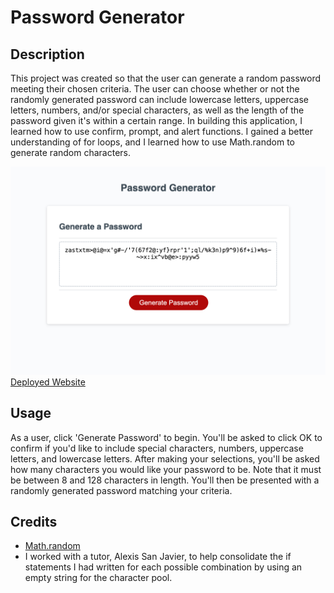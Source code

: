 # Password Generator

## Description

This project was created so that the user can generate a random password meeting their chosen criteria. The user can choose whether or not the randomly generated password can include lowercase letters, uppercase letters, numbers, and/or special characters, as well as the length of the password given it's within a certain range. In building this application, I learned how to use confirm, prompt, and alert functions. I gained a better understanding of for loops, and I learned how to use Math.random to generate random characters.

![Password Generator Screenshot](images/password-generator-screenshot.png)
[Deployed Website](https://caseynewman.github.io/password-generator/)

## Usage

As a user, click 'Generate Password' to begin. You'll be asked to click OK to confirm if you'd like to include special characters, numbers, uppercase letters, and lowercase letters. After making your selections, you'll be asked how many characters you would like your password to be. Note that it must be between 8 and 128 characters in length. You'll then be presented with a randomly generated password matching your criteria.

## Credits

- [Math.random](https://developer.mozilla.org/en-US/docs/Web/JavaScript/Reference/Global_Objects/Math/random)
- I worked with a tutor, Alexis San Javier, to help consolidate the if statements I had written for each possible combination by using an empty string for the character pool.